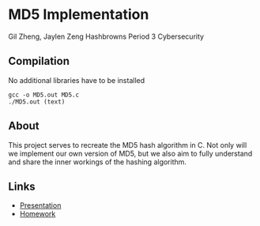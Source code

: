 # MD5 Implementation
Gil Zheng, Jaylen Zeng
Hashbrowns
Period 3 Cybersecurity

## Compilation

No additional libraries have to be installed

```
gcc -o MD5.out MD5.c
./MD5.out (text)
```

## About

This project serves to recreate the MD5 hash algorithm in C. Not only will we implement our own version of MD5, but we also aim to fully understand and share the inner workings of the hashing algorithm.

## Links
- [Presentation](./PRESENTATION.md) 
- [Homework](./HOMEWORK.md)
